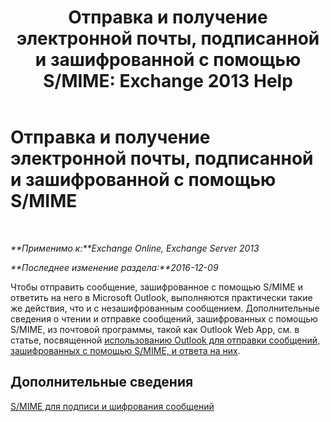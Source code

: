 ﻿---
title: 'Отправка и получение электронной почты, подписанной и зашифрованной с помощью S/MIME: Exchange 2013 Help'
TOCTitle: Отправка и получение электронной почты, подписанной и зашифрованной с помощью S/MIME
ms:assetid: 1ce37ada-0a80-4b47-8611-d008979589ff
ms:mtpsurl: https://technet.microsoft.com/ru-ru/library/Dn626157(v=EXCHG.150)
ms:contentKeyID: 61212698
ms.date: 04/30/2018
mtps_version: v=EXCHG.150
ms.translationtype: HT
---

# Отправка и получение электронной почты, подписанной и зашифрованной с помощью S/MIME

 

_**Применимо к:**Exchange Online, Exchange Server 2013_

_**Последнее изменение раздела:**2016-12-09_

Чтобы отправить сообщение, зашифрованное с помощью S/MIME и ответить на него в Microsoft Outlook, выполняются практически такие же действия, что и с незашифрованным сообщением. Дополнительные сведения о чтении и отправке сообщений, зашифрованных с помощью S/MIME, из почтовой программы, такой как Outlook Web App, см. в статье, посвященной [использованию Outlook для отправки сообщений, зашифрованных с помощью S/MIME, и ответа на них](https://go.microsoft.com/fwlink/p/?linkid=392520).

## Дополнительные сведения

[S/MIME для подписи и шифрования сообщений](s-mime-for-message-signing-and-encryption-exchange-2013-help.md)

